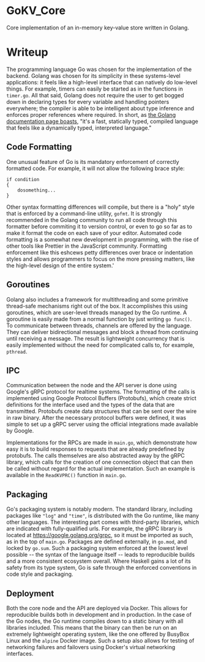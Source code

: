 # GoKV_Core

Core implementation of an in-memory key-value store written in Golang.

# Writeup

The programming language Go was chosen for the implementation of the backend. Golang was chosen for its simplicity in these systems-level applications: it feels like a high-level interface that can natively do low-level things. For example, timers can easily be started as in the functions in `timer.go`. All that said, Golang does not require the user to get bogged down in declaring types for every variable and handling pointers everywhere; the compiler is able to be intelligent about type inference and enforces proper references where required. In short, as [the Golang documentation page boasts](https://golang.org/doc/), "it's a fast, statically typed, compiled language that feels like a dynamically typed, interpreted language."

## Code Formatting

One unusual feature of Go is its mandatory enforcement of correctly formatted code. For example, it will not allow the following brace style:

```golang
if condition
{
    dosomething...
}
```

Other syntax formatting differences will compile, but there is a "holy" style that is enforced by a command-line utility, `gofmt`. It is strongly recommended in the Golang community to run all code through this formatter before commiting it to version control, or even to go so far as to make it format the code on each save of your editor. Automated code formatting is a somewhat new development in programming, with the rise of other tools like Prettier in the JavaScript community. Formatting enforcement like this eshcews petty differences over brace or indentation styles and allows programmers to focus on the more pressing matters, like the high-level design of the entire system.'

## Goroutines

Golang also includes a framework for multithreading and some primitive thread-safe mechanisms right out of the box. It accomplishes this using goroutines, which are user-level threads managed by the Go runtime. A goroutine is easily made from a normal function by just writing `go func()`. To communicate between threads, channels are offered by the language. They can deliver bidirectional messages and block a thread from continuing until receiving a message. The result is lightweight concurrency that is easily implemented without the need for complicated calls to, for example, `pthread`.

## IPC

Communication between the node and the API server is done using Google's gRPC protocol for realtime systems. The formatting of the calls is implemented using Google Protocol Buffers (Protobufs), which create strict definitions for the interface used and the types of the data that are transmitted. Protobufs create data structures that can be sent over the wire in raw binary. After the necessary protocol buffers were defined, it was simple to set up a gRPC server using the official integrations made available by Google.

Implementations for the RPCs are made in `main.go`, which demonstrate how easy it is to build responses to requests that are already predefined by protobufs. The calls themselves are also abstracted away by the gRPC library, which calls for the creation of one connection object that can then be called without regard for the actual implementation. Such an example is available in the `ReadKVPRC()` function in `main.go`.

## Packaging

Go's packaging system is notably modern. The standard library, including packages like `"log"` and `"time"`, is distributed with the Go runtime, like many other languages. The interesting part comes with third-party libraries, which are indicated with fully-qualified urls. For example, the gRPC library is located at https://google.golang.org/grpc, so it must be imported as such, as in the top of `main.go`. Packages are defined externally, in `go.mod`, and locked by `go.sum`. Such a packaging system enforced at the lowest level possible -- the syntax of the language itself -- leads to reproducible builds and a more consistent ecosystem overall. Where Haskell gains a lot of its safety from its type system, Go is safe through the enforced conventions in code style and packaging.

## Deployment

Both the core node and the API are deployed via Docker. This allows for reproducible builds both in development and in production. In the case of the Go nodes, the Go runtime compiles down to a static binary with all libraries included. This means that the binary can then be run on an extremely lightweight operating system, like the one offered by BusyBox Linux and the `alpine` Docker image. Such a setup also allows for testing of networking failures and failovers using Docker's virtual networking interfaces.
